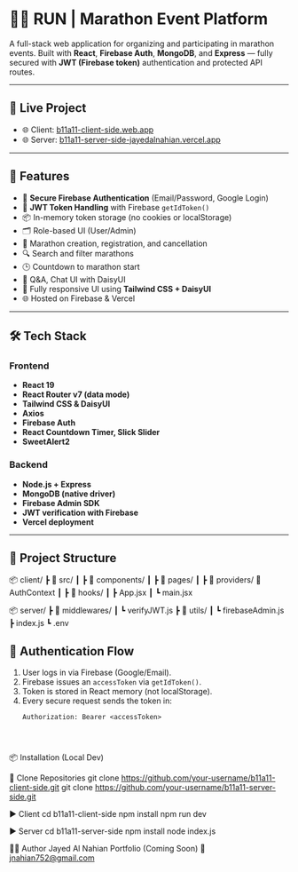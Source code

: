 # 🏃‍♂️ RUN | Marathon Event Platform

A full-stack web application for organizing and participating in marathon events. Built with **React**, **Firebase Auth**, **MongoDB**, and **Express** — fully secured with **JWT (Firebase token)** authentication and protected API routes.

---

## 🔗 Live Project

- 🌐 Client: [b11a11-client-side.web.app](https://b11a11-client-side.web.app/)
- 🌐 Server: [b11a11-server-side-jayedalnahian.vercel.app](https://b11a11-server-side-jayedalnahian.vercel.app)

---

## 🚀 Features

- 🔐 **Secure Firebase Authentication** (Email/Password, Google Login)
- 🪪 **JWT Token Handling** with Firebase `getIdToken()`
- 📦 In-memory token storage (no cookies or localStorage)
- 🗂️ Role-based UI (User/Admin)
- 🏁 Marathon creation, registration, and cancellation
- 🔍 Search and filter marathons
- 🕒 Countdown to marathon start
- 💬 Q&A, Chat UI with DaisyUI
- 🎨 Fully responsive UI using **Tailwind CSS + DaisyUI**
- 🌐 Hosted on Firebase & Vercel

---

## 🛠️ Tech Stack

### Frontend
- **React 19**
- **React Router v7 (data mode)**
- **Tailwind CSS & DaisyUI**
- **Axios**
- **Firebase Auth**
- **React Countdown Timer, Slick Slider**
- **SweetAlert2**

### Backend
- **Node.js + Express**
- **MongoDB (native driver)**
- **Firebase Admin SDK**
- **JWT verification with Firebase**
- **Vercel deployment**

---

## 📁 Project Structure

📦 client/
┣ 📁 src/
┃ ┣ 📁 components/
┃ ┣ 📁 pages/
┃ ┣ 📁 providers/ 🔐 AuthContext
┃ ┣ 📁 hooks/
┃ ┣ App.jsx
┃ ┗ main.jsx

📦 server/
┣ 📁 middlewares/
┃ ┗ verifyJWT.js
┣ 📁 utils/
┃ ┗ firebaseAdmin.js
┣ index.js
┗ .env



## 🔐 Authentication Flow

1. User logs in via Firebase (Google/Email).
2. Firebase issues an `accessToken` via `getIdToken()`.
3. Token is stored in React memory (not localStorage).
4. Every secure request sends the token in:
   ```http
   Authorization: Bearer <accessToken>



   
📦 Installation (Local Dev)


🔽 Clone Repositories
git clone https://github.com/your-username/b11a11-client-side.git
git clone https://github.com/your-username/b11a11-server-side.git




▶️ Client
cd b11a11-client-side
npm install
npm run dev




▶️ Server
cd b11a11-server-side
npm install
node index.js



🙋‍♂️ Author
Jayed Al Nahian
Portfolio (Coming Soon)
📧 jnahian752@gmail.com